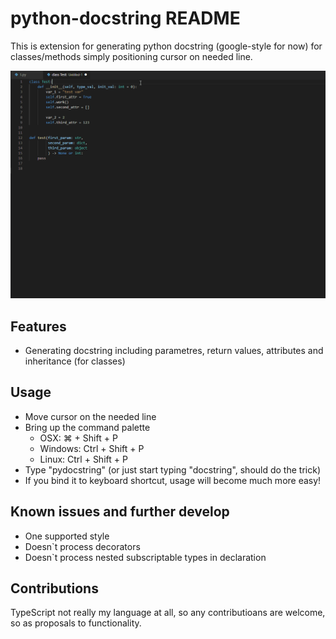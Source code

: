 # python-docstring README

This is extension for generating python docstring (google-style for now) for classes/methods simply positioning cursor on needed line.

![feature X](./pydocstring_new.gif)

## Features

 - Generating docstring including parametres, return values, attributes and inheritance (for classes)

## Usage
 - Move cursor on the needed line
 - Bring up the command palette 
   - OSX: &#8984; + Shift + P
   - Windows: Ctrl + Shift + P
   - Linux: Ctrl + Shift + P
- Type "pydocstring" (or just start typing "docstring", should do the trick)
- If you bind it to keyboard shortcut, usage will become much more easy!

## Known issues and further develop

- One supported style
- Doesn`t process decorators
- Doesn`t process nested subscriptable types in declaration

## Contributions

TypeScript not really my language at all, so any contributioans are welcome, so as proposals to functionality.
